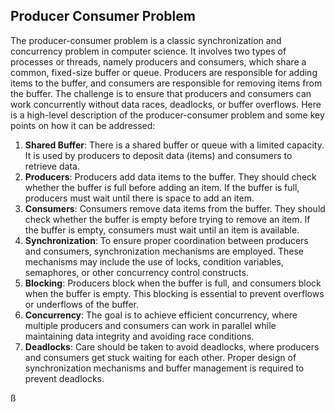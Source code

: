 ## Producer Consumer Problem
The producer-consumer problem is a classic synchronization and concurrency problem in computer science. It involves two types of processes or threads, namely producers and consumers, which share a common, fixed-size buffer or queue. Producers are responsible for adding items to the buffer, and consumers are responsible for removing items from the buffer. The challenge is to ensure that producers and consumers can work concurrently without data races, deadlocks, or buffer overflows.
Here is a high-level description of the producer-consumer problem and some key points on how it can be addressed:
1. **Shared Buffer**: There is a shared buffer or queue with a limited capacity. It is used by producers to deposit data (items) and consumers to retrieve data.
2. **Producers**: Producers add data items to the buffer. They should check whether the buffer is full before adding an item. If the buffer is full, producers must wait until there is space to add an item.
3. **Consumers**: Consumers remove data items from the buffer. They should check whether the buffer is empty before trying to remove an item. If the buffer is empty, consumers must wait until an item is available.
4. **Synchronization**: To ensure proper coordination between producers and consumers, synchronization mechanisms are employed. These mechanisms may include the use of locks, condition variables, semaphores, or other concurrency control constructs.
5. **Blocking**: Producers block when the buffer is full, and consumers block when the buffer is empty. This blocking is essential to prevent overflows or underflows of the buffer.
6. **Concurrency**: The goal is to achieve efficient concurrency, where multiple producers and consumers can work in parallel while maintaining data integrity and avoiding race conditions.
7. **Deadlocks**: Care should be taken to avoid deadlocks, where producers and consumers get stuck waiting for each other. Proper design of synchronization mechanisms and buffer management is required to prevent deadlocks.

ß